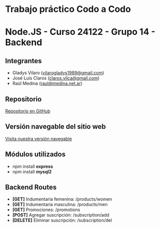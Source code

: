 # Trabajo práctico Codo a Codo
# Node.JS - Curso 24122 - Grupo 14 - Backend

## Integrantes
- Gladys Vilaro (vilarogladys1989@gmail.com)
- José Luís Claros (claros.vilca@gmail.com)
- Raúl Medina (raul@medina.net.ar)

## Repositorio
[Repositorio en GitHub](https://github.com/raulmedinaAR/Grupo14-NodeJS-Backend-Old.git)

## Versión navegable del sitio web
[Visita nuestra versión navegable](PENDIENTE!!!)

## Módulos utilizados
- npm install **express**
- npm install **mysql2**

## Backend Routes
- **[GET]** Indumentaria femenina: /products/women
- **[GET]** Indumentaria masculina: /products/men
- **[GET]** Promociones: /promotions
- **[POST]** Agregar suscripción: /subscription/add
- **[DELETE]** Eliminar suscripción: /subscription/del
